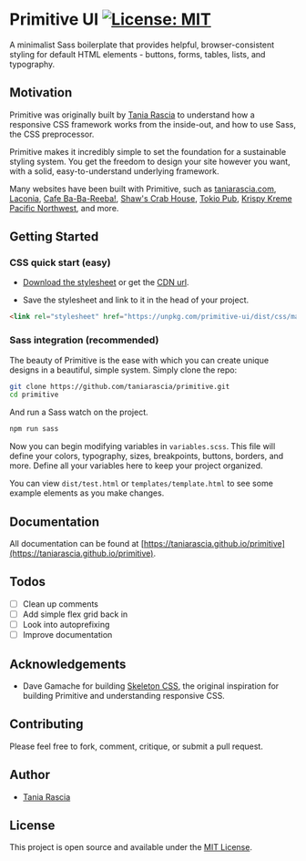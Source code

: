 # Primitive UI [![License: MIT](https://img.shields.io/badge/License-MIT-blue.svg)](https://opensource.org/licenses/MIT)

A minimalist Sass boilerplate that provides helpful, browser-consistent styling for default HTML elements - buttons, forms, tables, lists, and typography.

## Motivation

Primitive was originally built by [Tania Rascia](https://www.taniarascia.com) to understand how a responsive CSS framework works from the inside-out, and how to use Sass, the CSS preprocessor. 

Primitive makes it incredibly simple to set the foundation for a sustainable styling system. You get the freedom to design your site however you want, with a solid, easy-to-understand underlying framework.

Many websites have been built with Primitive, such as [taniarascia.com](https://www.taniarascia.com), [Laconia](https://laconia.site), [Cafe Ba-Ba-Reeba!](http://cafebabareeba.com/), [Shaw's Crab House](http://shawscrabhouse.com), [Tokio Pub](http://tokiopub.com/), [Krispy Kreme Pacific Northwest](http://krispykremepacificnw.com/), and more.

## Getting Started

### CSS quick start (easy)

- [Download the stylesheet](https://taniarascia.github.io/primitive/css/main.css) or get the [CDN url](https://unpkg.com/primitive-ui/dist/css/main.css).

- Save the stylesheet and link to it in the head of your project.

```html
<link rel="stylesheet" href="https://unpkg.com/primitive-ui/dist/css/main.css">
```

### Sass integration (recommended)

The beauty of Primitive is the ease with which you can create unique designs in a beautiful, simple system. Simply clone the repo:

```bash
git clone https://github.com/taniarascia/primitive.git
cd primitive
```

And run a Sass watch on the project.

```bash
npm run sass
```

Now you can begin modifying variables in `variables.scss`. This file will define your colors, typography, sizes, breakpoints, buttons, borders, and more. Define all your variables here to keep your project organized. 

You can view `dist/test.html` or `templates/template.html` to see some example elements as you make changes.

## Documentation

All documentation can be found at [https://taniarascia.github.io/primitive](https://taniarascia.github.io/primitive).

## Todos

- [ ] Clean up comments
- [ ] Add simple flex grid back in
- [ ] Look into autoprefixing
- [ ] Improve documentation

## Acknowledgements

- Dave Gamache for building [Skeleton CSS](http://getskeleton.com/), the original inspiration for building Primitive and understanding responsive CSS.

## Contributing

Please feel free to fork, comment, critique, or submit a pull request.

## Author

- [Tania Rascia](https://www.taniarascia.com)

## License

This project is open source and available under the [MIT License](LICENSE.md).
